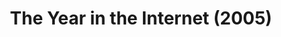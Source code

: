 ---
ee_id_thing: '22'
site: '1'
type: '2'
inv_num: 2005-025
add_credit: Michael Bell Smith
url: 2005-025-the-year-in-the-internet
title: The Year in the Internet (2005)
year: '2005'
display_year: '2005'
medium: Website
dims:
pitch: "​Website featuring the best links of the year from various net people."
ps:
live_url: http://www.burncopy.com/bestoftheweb.html
youtube:
related_code:
imgs: The_Year_in_the_Internet_2005_025_screenshot_database_IH.jpg
subheading:
download:
commission:
related: "[23] 2006-020 The Year in the Internet (2006) - the-year-in-the-internet1"
layout: things-i-made
---